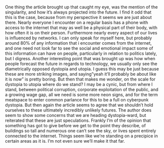 One thing the article brought up that caught my eye, was the mention of the singularity, and how it’s always projected into the future. I find it odd that this is the case, because from my perspective it seems we are just about there. Nearly everyone I encounter on a regular basis has a phone with access to the internet that may as well be a physical part of their body, with how often it is on their person. Furthermore nearly every aspect of our lives is influenced by networks. I can only speak for myself here, but probably around 80% of any information that i encounter comes from the internet, and one need not look far to see the social and emotional impact some of this information can have on people, particularly in relation to politics lately, but I digress.
Another interesting point that was brought up was how when people forecast the future in regards to technology, we usually only see the diametrically opposed dystopia and utopia. I guess this may be just because these are more striking images, and saying”yeah it’ll probably be about like it is now” is pretty boring. But then that makes me wonder, on the scale for dystopia to utopia where do we stand? I may be a cynic, but from where I stand, between political corruption, corporate exploitation of the public, and a growing wage gap, all we need is some more neon signs, and for the term meatspace to enter common parlance for this to be a full on cyberpunk dystopia.
But then again the article seems to agree that we shouldn’t hold ourselves to these ultimately incredibly unlikely futures. The author does seem to show some concerns that we are heading dystopia-ward, but reiterated that these are just speculations. Frankly I’m of the opinion that something has got to give before we get to the point they describe, of buildings so tall and numerous one can’t see the sky, or lives spent entirely connected to the internet. Things seem like we're standing on a precipice in certain areas as it is. I’m not even sure we’ll make it that far.
